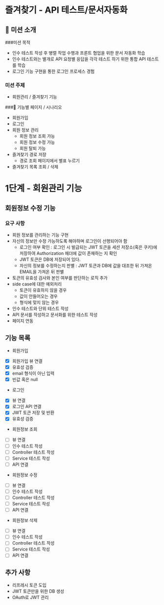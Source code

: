 # 즐겨찾기 - API 테스트/문서자동화

## 🤔 미션 소개

###미션 목적

- 인수 테스트 작성 후 병렬 작업 수행과 프론트 협업을 위한 문서 자동화 학습
- 인수 테스트와는 별개로 API 요청별 응답을 각각 테스트 하기 위한 통합 API 테스트를 학습
- 로그인 기능 구현을 통한 로그인 프로세스 경험

### 미션 주제
- 회원관리 / 즐겨찾기 기능

###📱 기능별 페이지 / 시나리오
- 회원가입
- 로그인
- 회원 정보 관리
    - 회원 정보 조회 가능
    - 회원 정보 수정 가능
    - 회원 탈퇴 가능
- 즐겨찾기 경로 저장
    - 경로 조회 페이지에서 별표 누르기
- 즐겨찾기 목록 조회 / 삭제

# 1단계 - 회원관리 기능

## 회원정보 수정 기능

### 요구 사항
- 회원 정보를 관리하는 기능 구현
- 자신의 정보만 수정 가능하도록 해야하며 로그인이 선행되어야 함
    - 로그인 여부 확인 : 로그인 시 발급되는 JWT 토큰을 세션 저장소(혹은 쿠키)에 저장하여 Authorization 헤더에 값이 존재하는 지 확인
    - JWT 토큰은 DB에 저장되어 있다.
    - 자신의 정보를 수정하는지 판별 : JWT 토큰과 DB에 값을 대조한 뒤 가져온 EMAIL을 가져온 뒤 판별
- 토큰의 유효성 검사와 본인 여부를 판단하는 로직 추가
- side case에 대한 예외처리
    - 토큰이 유효하지 않을 경우
    - 값이 안들어오는 경우
    - 형식에 맞지 않는 경우
- 인수 테스트와 단위 테스트 작성
- API 문서를 작성하고 문서화를 위한 테스트 작성
- 페이지 연동

## 기능 목록

- 회원가입
 - [x] 회원가입 뷰 연결
 - [x] 유효성 검증
  - [x] email 형식이 아닌 입력
  - [x] 빈값 혹은 null
  
- 로그인
 - [x] 뷰 연결
 - [x] 로그인 API 연결
 - [x] JWT 토큰 저장 및 반환
 - [x] 유효성 검증
 
- 회원정보 조회
 - [ ] 뷰 연결
 - [ ] 인수 테스트 작성
 - [ ] Controller 테스트 작성
 - [ ] Service 테스트 작성
 - [ ] API 연결
 
- 회원정보 수정
 - [ ] 뷰 연결
 - [ ] 인수 테스트 작성
 - [ ] Controller 테스트 작성
 - [ ] Service 테스트 작성
 - [ ] API 연결
 
- 회원정보 삭제
 - [ ] 뷰 연결
 - [ ] 인수 테스트 작성
 - [ ] Controller 테스트 작성
 - [ ] Service 테스트 작성
 - [ ] API 연결
 
## 추가 사항
- 리프레시 토큰 도입
- JWT 토큰만을 위한 DB 생성
- OAuth로 JWT 관리